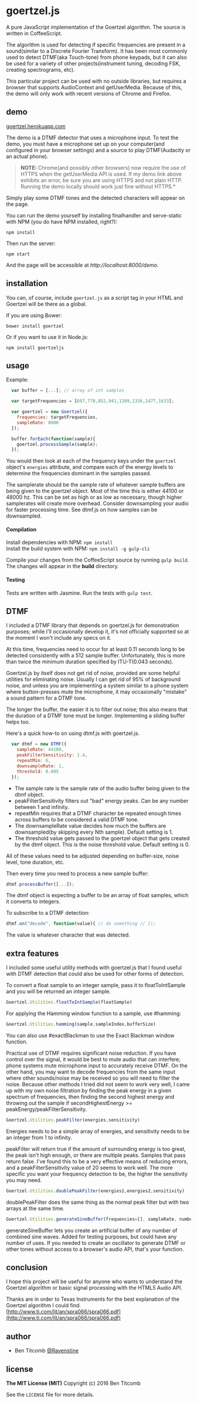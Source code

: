# goertzel.js
A pure JavaScript implementation of the Goertzel algorithm.  The source is written in CoffeeScript.

The algorithm is used for detecting if specific frequencies are present in a sound(similar to a Discrete Fourier Transform).  It has been most commonly used to detect DTMF(aka Touch-tone) from phone keypads, but it can also be used for a variety of other projects(instrument tuning, decoding FSK, creating spectrograms, etc).

This particular project can be used with no outside libraries, but requires a browser that supports AudioContext and getUserMedia.  Because of this, the demo will only work with recent versions of Chrome and Firefox.

## demo
[goertzel.herokuapp.com](https://goertzel.herokuapp.com/)

The demo is a DTMF detector that uses a microphone input.  To test the demo, you must have a microphone set up on your computer(and configured in your browser settings) and a source to play DTMF(Audacity or an actual phone).

> **NOTE:** Chrome(and possibly other browsers) now require the use of HTTPS when the getUserMedia API is used.  If my demo link above exhibits an error, be sure you are using HTTPS and not plain HTTP.  Running the demo locally should work just fine without HTTPS.*

Simply play some DTMF tones and the detected characters will appear on the page.

You can run the demo yourself by installing finalhandler and serve-static with NPM (you do have NPM installed, right?):

```npm install```

Then run the server:

```npm start```

And the page will be accessible at *http://localhost:8000/demo*.

## installation

You can, of course, include `goertzel.js` as a script tag in your HTML and Goertzel will be there as a global.

If you are using Bower:

`bower install goertzel`

Or if you want to use it in Node.js:

`npm install goertzeljs`

## usage
Example:
```javascript
  var buffer = [...]; // array of int samples

  var targetFrequencies = [697,770,852,941,1209,1336,1477,1633];

  var goertzel = new Goertzel({
    frequencies: targetFrequencies,
    sampleRate: 8000
  });

  buffer.forEach(function(sample){
    goertzel.processSample(sample);
  });
```

You would then look at each of the frequency keys under the `goertzel` object's `energies` attribute, and compare each of the energy levels to determine the frequencies dominant in the samples passed.

The samplerate should be the sample rate of whatever sample buffers are being given to the goertzel object.  Most of the time this is either 44100 or 48000 hz.  This can be set as high or as low as necessary, though higher samplerates will create more overhead.  Consider downsampling your audio for faster processing time.  See dtmf.js on how samples can be downsampled.

#### Compilation
Install dependencies with NPM: ```npm install```  
Install the build system with NPM: ```npm install -g gulp-cli```

Compile your changes from the CoffeeScript source by running `gulp build`.  The changes will appear in the **build** directory.

#### Testing
Tests are written with Jasmine.  Run the tests with ```gulp test```.

## DTMF
I included a DTMF library that depends on goertzel.js for demonstration purposes; while I'll occasionally develop it, it's not officially supported so at the moment I won't include any specs on it.

At this time, frequencies need to occur for at least 0.11 seconds long to be detected consistently with a 512 sample buffer.  Unfortunately, this is more than twice the minimum duration specified by ITU-T(0.043 seconds).

Goertzel.js by itself does not get rid of noise, provided are some helpful utilities for eliminating noise.  Usually I can get rid of 95% of background noise, and unless you are implementing a system similar to a phone system where button-presses mute the microphone, it may occasionally "mistake" a sound pattern for a DTMF tone.

The longer the buffer, the easier it is to filter out noise; this also means that the duration of a DTMF tone must be longer.  Implementing a sliding buffer helps too.

Here's a quick how-to on using dtmf.js with goertzel.js.

```javascript
  var dtmf = new DTMF({
    sampleRate: 44100,
    peakFilterSensitivity: 1.4,
    repeatMin: 6,
    downsampleRate: 1,
    threshold: 0.005
  });
```

* The sample rate is the sample rate of the audio buffer being given to the dtmf object.
* peakFilterSensitivity filters out "bad" energy peaks.  Can be any number between 1 and infinity.
* repeatMin requires that a DTMF character be repeated enough times across buffers to be considered a valid DTMF tone.
* The downsampleRate value decides how much the buffers are downsampled(by skipping every Nth sample).  Default setting is 1.
* The threshold value gets passed to the goertzel object that gets created by the dtmf object.  This is the noise threshold value.  Default setting is 0.

All of these values need to be adjusted depending on buffer-size, noise level, tone duration, etc.

Then every time you need to process a new sample buffer:
```javascript
dtmf.processBuffer([...]);
```

The dtmf object is expecting a buffer to be an array of float samples, which it converts to integers.

To subscribe to a DTMF detection:
```javascript
dtmf.on("decode", function(value){ // do something // });
```

The value is whatever character that was detected.

## extra features
I included some useful utility methods with goertzel.js that I found useful with DTMF detection that could also be used for other forms of detection.


To convert a float sample to an integer sample, pass it to floatToIntSample and you will be returned an integer sample.
```javascript
Goertzel.Utilities.floatToIntSample(floatSample)
```

For applying the Hamming window function to a sample, use #hamming:
```javascript
Goertzel.Utilities.hamming(sample,sampleIndex,bufferSize)
```

You can also use #exactBlackman to use the Exact Blackman window function.

Practical use of DTMF requires significant noise reduction.  If you have control over the signal, it would be best to mute audio that can interfere; phone systems mute microphone input to accurately receive DTMF.  On the other hand, you may want to decode frequencies from the same input where other sounds/noise may be received so you will need to filter the noise.  Because other methods I tried did not seem to work very well, I came up with my own noise filtration by finding the peak energy in a given spectrum of frequencies, then finding the second highest energy and throwing out the sample if secondHighestEnergy >= peakEnergy/peakFilterSensitivity.  

```javascript
Goertzel.Utilities.peakFilter(energies,sensitivity)
```

Energies needs to be a simple array of energies, and sensitivity needs to be an integer from 1 to infinity.

peakFilter will return true if the amount of surrounding energy is too great, the peak isn't high enough, or there are multiple peaks.  Samples that pass return false.  I've found this to be a very effective means of reducing errors, and a peakFilterSensitivity value of 20 seems to work well.  The more specific you want your frequency detection to be, the higher the sensitivity you may need.

```javascript
Goertzel.Utilities.doublePeakFilter(energies1,energies2,sensitivity)
```

doublePeakFilter does the same thing as the normal peak filter but with two arrays at the same time.  

```javascript
Goertzel.Utilities.generateSineBuffer(frequencies=[], sampleRate, numberOfSamples)
```
generateSineBuffer lets you create an artificial buffer of any number of combined sine waves.  Added for testing purposes, but could have any number of uses.  If you needed to create an oscillator to generate DTMF or other tones without access to a browser's audio API, that's your function.


## conclusion
I hope this project will be useful for anyone who wants to understand the Goertzel algorithm or basic signal processing with the HTML5 Audio API.  

Thanks are in order to Texas Instruments for the best explanation of the Goertzel algorithm I could find.
[http://www.ti.com/lit/an/spra066/spra066.pdf](http://www.ti.com/lit/an/spra066/spra066.pdf)


## author
* Ben Titcomb [@Ravenstine](https://github.com/Ravenstine)

## license
**The MIT License (MIT)**
Copyright (c) 2016 Ben Titcomb

See the `LICENSE` file for more details.
